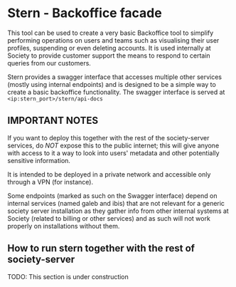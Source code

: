 Stern - Backoffice facade
=========================

This tool can be used to create a very basic Backoffice tool to simplify performing operations on users and teams such as visualising their user profiles, suspending or even deleting accounts. It is used internally at Society to provide customer support the means to respond to certain queries from our customers.

Stern provides a swagger interface that accesses multiple other services (mostly using internal endpoints) and is designed to be a simple way to create a basic backoffice functionality. The swagger interface is served at `<ip:stern_port>/stern/api-docs`

## IMPORTANT NOTES

If you want to deploy this together with the rest of the society-server services, do _NOT_ expose this to the public internet; this will give anyone with access to it a way to look into users' metadata and other potentially sensitive information.

It is intended to be deployed in a private network and accessible only through a VPN (for instance).

Some endpoints (marked as such on the Swagger interface) depend on internal services (named galeb and ibis) that are not relevant for a generic society server installation as they gather info from other internal systems at Society (related to billing or other services) and as such will not work properly on installations without them.

## How to run stern together with the rest of society-server

TODO: This section is under construction
